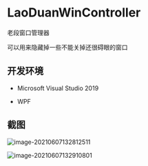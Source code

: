 # LaoDuanWinController
 老段窗口管理器

可以用来隐藏掉一些不能关掉还很碍眼的窗口

## 开发环境

- Microsoft Visual Studio 2019

- WPF

## 截图

![image-20210607132812511](D:\CODE\LaoDuanWinController\image-20210607132812511.png)

![image-20210607132910801](D:\CODE\LaoDuanWinController\image-20210607132910801.png)